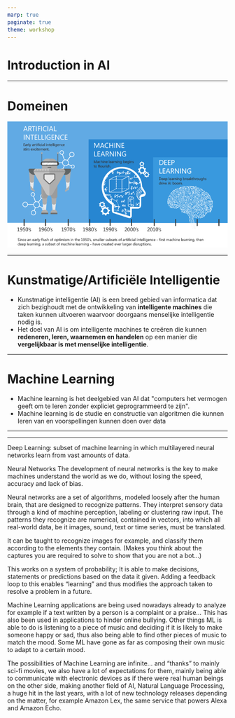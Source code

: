 ```yaml
---
marp: true
paginate: true
theme: workshop
---
```


# <!-- fit --> Introduction in AI

---

# Domeinen

![fit](./img/ai-ml-dl.png)

---

# Kunstmatige/Artificiële Intelligentie

- Kunstmatige intelligentie (AI) is een breed gebied van informatica dat zich bezighoudt met de ontwikkeling van **intelligente machines** die taken kunnen uitvoeren waarvoor doorgaans menselijke intelligentie nodig is.
- Het doel van AI is om intelligente machines te creëren die kunnen **redeneren, leren, waarnemen en handelen** op een manier die **vergelijkbaar is met menselijke intelligentie**.

---

# Machine Learning

- Machine learning is het deelgebied van AI dat "computers het vermogen geeft om te leren zonder expliciet geprogrammeerd te zijn".
- Machine learning is de studie en constructie van algoritmen die kunnen leren van en voorspellingen kunnen doen over data

---


---






Deep Learning: subset of machine learning in which multilayered neural networks learn from vast amounts of data.









Neural Networks
The development of neural networks is the key to make machines understand the world as we do, without losing the speed, accuracy and lack of bias.

Neural networks are a set of algorithms, modeled loosely after the human brain, that are designed to recognize patterns. They interpret sensory data through a kind of machine perception, labeling or clustering raw input. The patterns they recognize are numerical, contained in vectors, into which all real-world data, be it images, sound, text or time series, must be translated.

It can be taught to recognize images for example, and classify them according to the elements they contain. (Makes you think about the captures you are required to solve to show that you are not a bot...)

This works on a system of probability; It is able to make decisions, statements or predictions based on the data it given. Adding a feedback loop to this enables “learning” and thus modifies the approach taken to resolve a problem in a future.

Machine Learning applications are being used nowadays already to analyze for example if a text written by a person is a complaint or a praise… This has also been used in applications to hinder online bullying. Other things ML is able to do is listening to a piece of music and deciding if it is likely to make someone happy or sad, thus also being able to find other pieces of music to match the mood. Some ML have gone as far as composing their own music to adapt to a certain mood.

The possibilities of Machine Learning are infinite… and “thanks” to mainly sci-fi movies, we also have a lot of expectations for them, mainly being able to communicate with electronic devices as if there were real human beings on the other side, making another field of AI, Natural Language Processing, a huge hit in the last years, with a lot of new technology releases depending on the matter, for example Amazon Lex, the same service that powers Alexa and Amazon Echo.